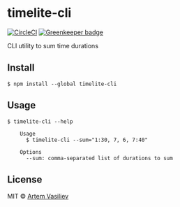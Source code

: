 # timelite-cli 
[![CircleCI](https://circleci.com/gh/artemv/timelite-cli.svg?style=svg)](https://circleci.com/gh/artemv/timelite-cli)
[![Greenkeeper badge](https://badges.greenkeeper.io/artemv/timelite-cli.svg)](https://greenkeeper.io/)

CLI utility to sum time durations

## Install

```
$ npm install --global timelite-cli
```

## Usage

```
$ timelite-cli --help

    Usage
      $ timelite-cli --sum="1:30, 7, 6, 7:40"

    Options
      --sum: comma-separated list of durations to sum
```

## License

MIT © [Artem Vasiliev](https://github.com/artemv)
